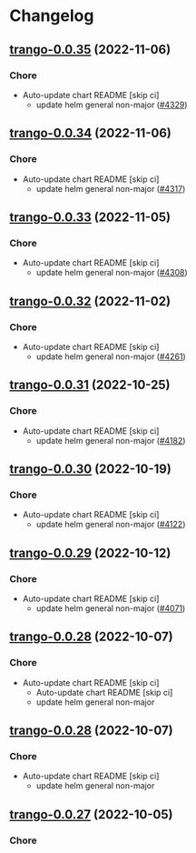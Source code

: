 # Changelog



## [trango-0.0.35](https://github.com/truecharts/charts/compare/trango-0.0.34...trango-0.0.35) (2022-11-06)

### Chore

- Auto-update chart README [skip ci]
  - update helm general non-major ([#4329](https://github.com/truecharts/charts/issues/4329))




## [trango-0.0.34](https://github.com/truecharts/charts/compare/trango-0.0.33...trango-0.0.34) (2022-11-06)

### Chore

- Auto-update chart README [skip ci]
  - update helm general non-major ([#4317](https://github.com/truecharts/charts/issues/4317))




## [trango-0.0.33](https://github.com/truecharts/charts/compare/trango-0.0.32...trango-0.0.33) (2022-11-05)

### Chore

- Auto-update chart README [skip ci]
  - update helm general non-major ([#4308](https://github.com/truecharts/charts/issues/4308))




## [trango-0.0.32](https://github.com/truecharts/charts/compare/trango-0.0.31...trango-0.0.32) (2022-11-02)

### Chore

- Auto-update chart README [skip ci]
  - update helm general non-major ([#4261](https://github.com/truecharts/charts/issues/4261))




## [trango-0.0.31](https://github.com/truecharts/charts/compare/trango-0.0.30...trango-0.0.31) (2022-10-25)

### Chore

- Auto-update chart README [skip ci]
  - update helm general non-major ([#4182](https://github.com/truecharts/charts/issues/4182))




## [trango-0.0.30](https://github.com/truecharts/charts/compare/trango-0.0.29...trango-0.0.30) (2022-10-19)

### Chore

- Auto-update chart README [skip ci]
  - update helm general non-major ([#4122](https://github.com/truecharts/charts/issues/4122))




## [trango-0.0.29](https://github.com/truecharts/charts/compare/trango-0.0.28...trango-0.0.29) (2022-10-12)

### Chore

- Auto-update chart README [skip ci]
  - update helm general non-major ([#4071](https://github.com/truecharts/charts/issues/4071))




## [trango-0.0.28](https://github.com/truecharts/charts/compare/trango-0.0.27...trango-0.0.28) (2022-10-07)

### Chore

- Auto-update chart README [skip ci]
  - Auto-update chart README [skip ci]
  - update helm general non-major




## [trango-0.0.28](https://github.com/truecharts/charts/compare/trango-0.0.27...trango-0.0.28) (2022-10-07)

### Chore

- Auto-update chart README [skip ci]
  - update helm general non-major




## [trango-0.0.27](https://github.com/truecharts/charts/compare/trango-0.0.26...trango-0.0.27) (2022-10-05)

### Chore

